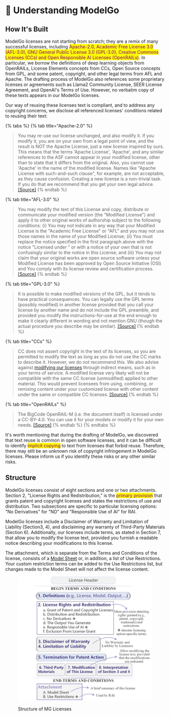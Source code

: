# 📖 Understanding ModelGo

## How It's Built

ModelGo licenses are not starting from scratch; they are a remix of many successful licenses, including <mark style="color:purple;">Apache-2.0, Academic Free License 3.0 (AFL-3.0), GNU General Public License 3.0 (GPL-3.0), Creative Commons Licenses (CCs) and Open Responsible AI Licenses (OpenRAILs)</mark>. In particular, we borrow the definitions of deep learning objects from OpenRAILs, License Elements concepts from CCs, Open Source concepts from GPL, and some patent, copyright, and other legal terms from AFL and Apache. The drafting process of ModelGo also references some proprietary licenses or agreements such as Llama2 Community License, SEER License Agreement, and OpenAI's Terms of Use. However, no verbatim copy of these texts appears in our ModelGo licenses.

Our way of reusing these licenses text is compliant, and to address any copyright concerns, we disclose all referenced licenses' conditions related to reusing their text:

{% tabs %}
{% tab title="Apache-2.0" %}
> You may re-use our license unchanged, and also modify it. If you modify it, you are on your own from a legal point of view, and the result is NOT the Apache License, just a new license inspired by ours. This means that the terms 'Apache License', 'Apache', and any similar references to the ASF cannot appear in your modified license, other than to state that it differs from the original. Also, you cannot use 'Apache' in the name of the modified license. Names like "Apache License with such-and-such clause", for example, are not acceptable, as they cause confusion. Creating a new license is a non-trivial task. If you do that we recommend that you get your own legal advice. [\[Source\]](https://www.apache.org/foundation/license-faq.html#mod-license)
{% endtab %}

{% tab title="AFL-3.0" %}
> You may modify the text of this License and copy, distribute or communicate your modified version (the "Modified License") and apply it to other original works of authorship subject to the following conditions: (i) You may not indicate in any way that your Modified License is the "Academic Free License" or "AFL" and you may not use those names in the name of your Modified License; (ii) You must replace the notice specified in the first paragraph above with the notice "Licensed under " or with a notice of your own that is not confusingly similar to the notice in this License; and (iii) You may not claim that your original works are open source software unless your Modified License has been approved by Open Source Initiative (OSI) and You comply with its license review and certification process. [\[Source\]](https://opensource.org/license/afl-3-0-php)
{% endtab %}

{% tab title="GPL-3.0" %}
> It is possible to make modified versions of the GPL, but it tends to have practical consequences. You can legally use the GPL terms (possibly modified) in another license provided that you call your license by another name and do not include the GPL preamble, and provided you modify the instructions-for-use at the end enough to make it clearly different in wording and not mention GNU (though the actual procedure you describe may be similar). [\[Source\]](https://www.gnu.org/licenses/gpl-faq.en.html#ModifyGPL)
{% endtab %}

{% tab title="CCs" %}
> CC does not assert copyright in the text of its licenses, so you are permitted to modify the text as long as you do not use the CC marks to describe it. However, we do not recommend this. We also advise against [modifying our licenses](https://wiki.creativecommons.org/wiki/Modifying\_the\_CC\_licenses) through indirect means, such as in your terms of service. A modified license very likely will not be compatible with the same CC license (unmodified) applied to other material. This would prevent licensees from using, combining, or remixing content under your customized license with other content under the same or compatible CC licenses. [\[Source\]](https://creativecommons.org/faq/#can-i-change-the-license-terms-or-conditions)
{% endtab %}

{% tab title="OpenRAILs" %}
> The BigCode OpenRAIL-M (i.e. the document itself) is licensed under a CC-BY-4.0. You can use it for your models or modify it for your own needs. [\[Source\]](https://www.bigcode-project.org/docs/pages/bigcode-openrail/#can-i-use-the-license-agreement-for-my-own-models)
{% endtab %}
{% endtabs %}

It's worth mentioning that during the drafting of ModelGo, we discovered that text reuse is common in open software licenses, and it can be difficult to identify <mark style="color:purple;">implicit copying</mark> to text from licenses that forbid reuse. Therefore, there may still be an unknown risk of copyright infringement in ModelGo licenses. Please inform us if you identify these risks or any other similar risks.

## Structure

ModelGo licenses consist of eight sections and one or two attachments. Section 2, "License Rights and Redistribution," is the <mark style="color:purple;">primary provision</mark> that grants patent and copyright licenses and states the restrictions of use and distribution. Two subsections are specific to particular licensing options: "No Derivatives" for "ND" and "Responsible Use of AI" for RAI.

ModelGo licenses include a Disclaimer of Warranty and Limitation of Liability (Section3, 4), and disclaiming any warranty of Third-Party Materials (Section 6). Additionally, our licenses include terms, as  stated in Section 7, that allow you to modify the license text, provided you furnish a readable notice describing your modifications to this license.&#x20;

The attachment, which is separate from the Terms and Conditions of the license, consists of a [Model Sheet](../get-started/how-to-choose.md#with-the-help-of-modelsheet) or, in addition, a list of Use Restrictions. Your custom restriction terms can be added to the Use Restrictions list, but changes made to the Model Sheet will not affect the license content.

<figure><img src="../.gitbook/assets/structure.jpg" alt=""><figcaption><p>Structure of MG Licenses</p></figcaption></figure>

